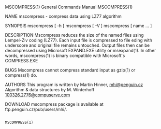 MSCOMPRESS(1)                                                                              General Commands Manual                                                                              MSCOMPRESS(1)

NAME
       mscompress - compress data using LZ77 algorithm

SYNOPSIS
       mscompress [ -h ]
       mscompress [ -V ]
       mscompress [ name ...  ]

DESCRIPTION
       Mscompress  reduces  the  size of the named files using Lempel-Ziv coding (LZ77).  Each input file  is compressed to file eding with underscore and original file remains untouched. Output files then
       can be decompressed using Microsoft EXPAND.EXE utility or msexpand(1). In other words, mscompress(1) is binary compatible with Microsoft's COMPRESS.EXE

BUGS
       Mscompress cannot compress standard input as gzip(1) or compress(1) do.

AUTHORS
       This program is written by Martin Hinner, <mhi@penguin.cz>
       Algorithm & data structures by M. Winterhoff <100326.2776@compuserve.com>

DOWNLOAD
       mscompress package is available at ftp.penguin.cz/pub/users/mhi/.

                                                                                                                                                                                                MSCOMPRESS(1)
